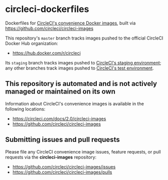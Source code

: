 # circleci-dockerfiles
Dockerfiles for [CircleCI's convenience Docker images](https://hub.docker.com/r/circleci), built via https://github.com/circleci/circleci-images

This repository's `master` branch tracks images pushed to the official CircleCI Docker Hub organization:

- https://hub.docker.com/r/circleci

Its `staging` branch tracks images pushed to [CircleCI's staging environment](https://hub.docker.com/r/ccistaging); any other branches track images pushed to [CircleCI's test environment](https://hub.docker.com/r/ccitest).

## This repository is automated and is not actively managed or maintained on its own
Information about CircleCI's convenience images is available in the following locations:

- https://circleci.com/docs/2.0/circleci-images
- https://github.com/circleci/circleci-images

## Submitting issues and pull requests
Please file any CircleCI convenience image issues, feature requests, or pull requests via the **circleci-images** repository:

- https://github.com/circleci/circleci-images/issues
- https://github.com/circleci/circleci-images/pulls
